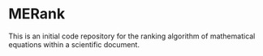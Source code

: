 # MERank
This is an initial code repository for the ranking algorithm of mathematical equations within a scientific document.
